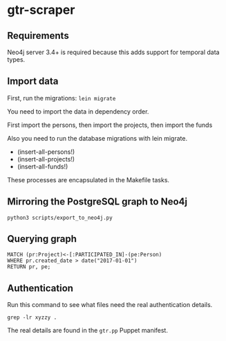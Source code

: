 # gtr-scraper

## Requirements

Neo4j server 3.4+ is required because this adds support for temporal data types.

## Import data

First, run the migrations: `lein migrate`

You need to import the data in dependency order.

First import the persons, then import the projects, then import the funds

Also you need to run the database migrations with lein migrate.

* (insert-all-persons!)
* (insert-all-projects!)
* (insert-all-funds!)

These processes are encapsulated in the Makefile tasks.

## Mirroring the PostgreSQL graph to Neo4j

    python3 scripts/export_to_neo4j.py

## Querying graph

    MATCH (pr:Project)<-[:PARTICIPATED_IN]-(pe:Person)
    WHERE pr.created_date > date("2017-01-01")
    RETURN pr, pe;

## Authentication

Run this command to see what files need the real authentication details.

    grep -lr xyzzy .

The real details are found in the `gtr.pp` Puppet manifest.
